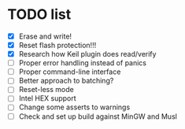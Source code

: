 # TODO list

- [x] Erase and write!
- [x] Reset flash protection!!!
- [x] Research how Keil plugin does read/verify
- [ ] Proper error handling instead of panics
- [ ] Proper command-line interface
- [ ] Better approach to batching?
- [ ] Reset-less mode
- [ ] Intel HEX support
- [ ] Change some asserts to warnings
- [ ] Check and set up build against MinGW and Musl
